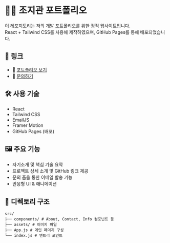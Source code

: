 # 🧑‍💻 조지관 포트폴리오

이 레포지토리는 저의 개발 포트폴리오를 위한 정적 웹사이트입니다.  
React + Tailwind CSS를 사용해 제작하였으며, GitHub Pages를 통해 배포되었습니다.

## 🔗 링크

- 💼 [포트폴리오 보기](https://crushonyou2.github.io/my-portfolio/)
- 📧 [문의하기](https://crushonyou2.github.io/my-portfolio/#contact)

## 🛠️ 사용 기술

- React
- Tailwind CSS
- EmailJS
- Framer Motion
- GitHub Pages (배포)

## 🖼️ 주요 기능

- 자기소개 및 핵심 기술 요약
- 프로젝트 상세 소개 및 GitHub 링크 제공
- 문의 폼을 통한 이메일 발송 기능
- 반응형 UI & 애니메이션

## 📂 디렉토리 구조

```
src/
├── components/ # About, Contact, Info 컴포넌트 등
├── assets/ # 이미지 파일
├── App.js # 메인 페이지 구성
└── index.js # 엔트리 포인트
```
